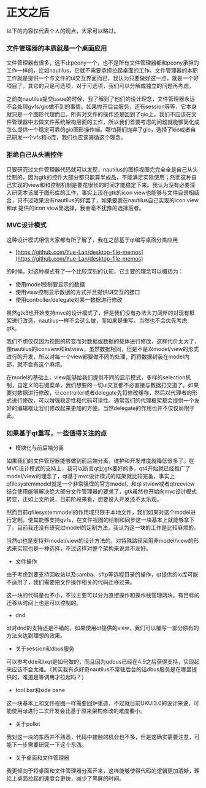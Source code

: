# 正文之后

以下的内容仅代表个人的观点，大家可以略过。

### 文件管理器的本质就是一个桌面应用

文件管理器有很多，远不止peony一个，也不是所有文件管理器都和peony承担的工作一样的，比如nautilus，它就不需要承担拉起桌面的工作。文件管理器的本职工作就是提供一个与文件的ui交互界面而已，我认为只要做好这一点，就是一个好项目了，其它的只是可选项，对于可选项，我们可以分解成独立的问题再考虑。

之前向nautilus提交issue的时候，我了解到了他们的设计理念，文件管理器永远不会处理gvfs/gio做不到的事情。如果抛开后台服务，还有session等等，它本身就只是一个图形代理而已，所有对文件的操作还是回到了gio上。我们不应该在文件管理器中去做文件系统架构层面的工作，所以我们首要考虑的问题就能够简化成怎么提供一个稳定可靠的gio图形操作端。哪怕我们抛弃了gio，选择了kio或者自己研发一个vfs和io库，我们也应该遵循这个理念。

### 拒绝自己从头画控件

只要研究过文件管理器代码就可以发现，nautilus的图标视图完完全全是自己从头绘制的，因为gtk的控件大部分都只能算半成品，不能满足实际使用；然而这种自己实现的view和和控制机制是要花很长的时间才能稳定下来。我认为没有必要深入研究本该属于图形库的工作，事实上现在gtk的icon view也能够与文件目录相结合，只不过效果没有nautilus的好罢了，如果要我在nautilus自己实现的icon view和qt 提供的icon view里选择，我会毫不犹豫的选择后者。

### MVC设计模式

这种设计模式相信大家都有所了解了，我在之前基于qt编写桌面分类应用

* [https://github.com/Yue-Lan/desktop-file-memos](https://github.com/Yue-Lan/desktop-file-memos)

的时候，对这种模式有了一个比较深刻的认知，它主要的理念可以概括为：

* 使用model控制要显示的数据
* 使用view控制显示数据的方式并且提供UI交互的接口
* 使用controller/delegate对某一数据进行修改

虽然gtk3也开始支持mvc的设计模式了，但是我们没有办法大刀阔斧的对现有框架进行改造，nautilus一样不会这么做，而如果是重写，当然也不会优先考虑gtk。

我们不想仅仅因为视图的转变而对数据或数据的载体进行修改，这样代价太大了，像nautilus的iconview和listview，虽然数据相同，但是不是以model/view的形式进行的开发，所以对每一个view都要做不同的处理，而将数据封装在model内部，就不会有这个麻烦。

在model的基础上，view能够给我们提供不同的显示模式，多样的selection机制，自定义的右键菜单，我们想要的一切ui交互都不必直接与数据打交道了。如果要对数据进行修改，让controller或者delegate先将修改缓存，然后以代理者的形式进行修改，可以增强稳定性和代码可读性。通常我们的代理框架都会提供一个友好的编辑框让我们修改起来更加的方便。当然delegate的作用也并不仅仅局限于此。

### 如果基于qt重写，一些值得关注的点

* 模块化与前后端分离

如果我们的文件管理器能够做到前后端分离，维护和开发难度就降低很多了。在MVC设计模式的支持上，我可以断言qt比gtk要好的多，qt4开始就已经推广了model/view的理念了，qt基于mvc设计模式的框架就比较完备，事实上qfilesystemmodel就是一个非常强悍的官方model，和qlistview或者qtreeview结合使用能够解决绝大部分文件管理器的要求了，gtk虽然也开始向mvc设计模式转变，正如上文所说，目前阶段来看，想要投入开发还不太乐观。

然而目前qfilesystemmodel的作用域只限于本地文件，我们如果对这个model进行定制，使其能够支持gvfs，在文件视图的绘制和同步这一块基本上就能够拿下了。目前我还没有研究过model的定制方法，我认为这一块的工作是比较麻烦的。

当然qt也是支持非model/view的设计方法的，对特殊路径采用非model/view的形式来实现也是一种选择，不过这样对整个架构来说并不友好。

* 文件操作

由于考虑到要支持回收站以及samba、sftp等远程目录的操作，qt提供的io库可能不适用了，我们需要把文件操作相关的代码迁移过来。

这一块的代码量也不小，不过主要可以分为直接操作和操作栈管理两块。有目标的迁移从时间上也是可以控制的。

* dnd

qt对dnd的支持还是不错的，如果使用qt提供的view，我们可以覆写一部分原有的方法来达到理想的效果。

* 关于session和dbus服务

可以参考dde和lxqt是如何做的，而且因为qdbus已经在4.9之后获得支持，实现起来应该不会太难。（其实我有点好奇nautilus不常驻后台的话dbus服务是在哪里提供的，难道是等调用才拉起吗？）

* tool bar和side pane

这一块基本上和文件视图一样需要回炉重造，不过就目前UKUI3.0的设计来说，可能使用qt进行二次开发会比基于原来架构修改的难度要小。

* 关于polkit

我对这一块的东西并不熟悉，代码中接触的机会也不多，但是这确实需要注意，可能下一步需要研究一下这个东西。

* 关于桌面和文件管理器

我更倾向于将桌面和文件管理器分离开来，这样能够使得代码的逻辑更加清晰，理论上桌面拉起的速度会更快，减少了黑屏的时间。

